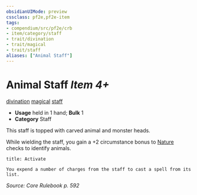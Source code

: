 ```yaml
---
obsidianUIMode: preview
cssclass: pf2e,pf2e-item
tags:
- compendium/src/pf2e/crb
- item/category/staff
- trait/divination
- trait/magical
- trait/staff
aliases: ["Animal Staff"]
---
```

# Animal Staff *Item 4+*  
[divination](rules/traits/divination.md "Divination School Trait")  [magical](rules/traits/magical.md "Magical Item Trait")  [staff](rules/traits/staff.md "Staff Item Trait")  

- **Usage** held in 1 hand; **Bulk** 1
- **Category** Staff

This staff is topped with carved animal and monster heads.

While wielding the staff, you gain a +2 circumstance bonus to [Nature](compendium/skills.md#Nature) checks to identify animals.

```ad-embed-ability
title: Activate

You expend a number of charges from the staff to cast a spell from its list.
```

*Source: Core Rulebook p. 592*